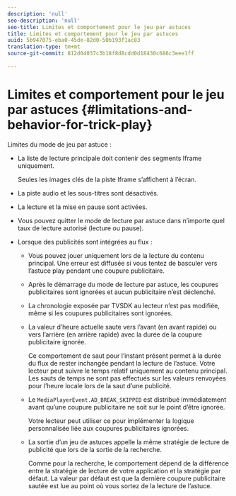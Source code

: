 ```yaml
---
description: 'null'
seo-description: 'null'
seo-title: Limites et comportement pour le jeu par astuces
title: Limites et comportement pour le jeu par astuces
uuid: 5b947075-eba0-45de-82d0-50b193f1ac83
translation-type: tm+mt
source-git-commit: 812d04037c3b18f8d8cdd0d18430c686c3eee1ff

---
```



# Limites et comportement pour le jeu par astuces {#limitations-and-behavior-for-trick-play}

<!--<a id="section_2BC43539C5C142E085D06A7E35C76726"></a>-->

Limites du mode de jeu par astuce :

* La liste de lecture principale doit contenir des segments Iframe uniquement.

   Seules les images clés de la piste Iframe s’affichent à l’écran.
* La piste audio et les sous-titres sont désactivés.
* La lecture et la mise en pause sont activées.
* Vous pouvez quitter le mode de lecture par astuce dans n’importe quel taux de lecture autorisé (lecture ou pause).
* Lorsque des publicités sont intégrées au flux :

   * Vous pouvez jouer uniquement lors de la lecture du contenu principal. Une erreur est diffusée si vous tentez de basculer vers l’astuce play pendant une coupure publicitaire.
   * Après le démarrage du mode de lecture par astuce, les coupures publicitaires sont ignorées et aucun publicitaire n’est déclenché.
   * La chronologie exposée par TVSDK au lecteur n’est pas modifiée, même si les coupures publicitaires sont ignorées.
   * La valeur d’heure actuelle saute vers l’avant (en avant rapide) ou vers l’arrière (en arrière rapide) avec la durée de la coupure publicitaire ignorée.

      Ce comportement de saut pour l’instant présent permet à la durée du flux de rester inchangée pendant la lecture de l’astuce. Votre lecteur peut suivre le temps relatif uniquement au contenu principal. Les sauts de temps ne sont pas effectués sur les valeurs renvoyées pour l’heure locale lors de la saut d’une publicité.
   * Le  `MediaPlayerEvent.AD_BREAK_SKIPPED` est distribué immédiatement avant qu’une coupure publicitaire ne soit sur le point d’être ignorée.

      Votre lecteur peut utiliser ce pour implémenter la logique personnalisée liée aux coupures publicitaires ignorées.

   * La sortie d’un jeu de astuces appelle la même stratégie de lecture de publicité que lors de la sortie de la recherche.

      Comme pour la recherche, le comportement dépend de la différence entre la stratégie de lecture de votre application et la stratégie par défaut. La valeur par défaut est que la dernière coupure publicitaire sautée est lue au point où vous sortez de la lecture de l’astuce.

